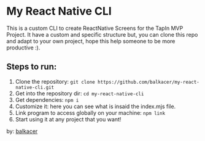 # My React Native CLI

This is a custom CLI to create ReactNative Screens for the TapIn MVP Project. It have a custom and specific structure but, you can clone this repo and adapt to your own project, hope this help someone to be more productive :).

## Steps to run:

1. Clone the repository:
   ```git clone https://github.com/balkacer/my-react-native-cli.git```
2. Get into the repository dir:
   ```cd my-react-native-cli```
3. Get dependencies:
   ```npm i```
4. Customize it: here you can see what is insaid the index.mjs file.
6. Link program to access globally on your machine:
   ```npm link```
7. Start using it at any project that you want!

by: [balkacer](https://github.com/balkacer)
